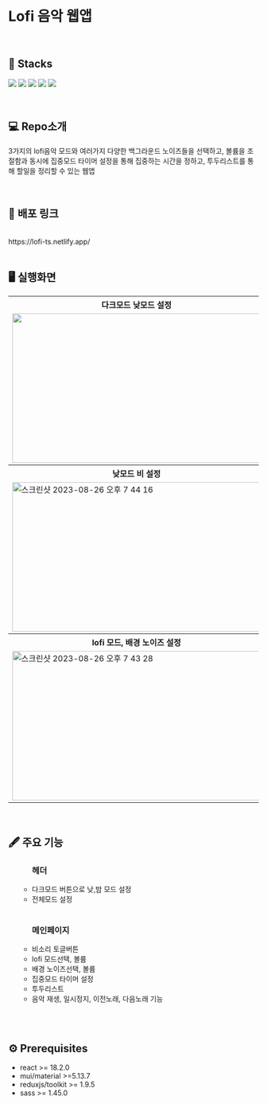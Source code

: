 
# Lofi 음악 웹앱

</br>

## 🧲 Stacks
<img src="https://img.shields.io/badge/React-61DAFB?style=for-the-badge&logo=React&logoColor=white"> <img src="https://img.shields.io/badge/Typescript-3178C6?style=for-the-badge&logo=Typescript&logoColor=white"> <img src="https://img.shields.io/badge/MUI-007FFF?style=for-the-badge&logo=mui&logoColor=white"> <img src="https://img.shields.io/badge/sass-CC6699?style=for-the-badge&logo=sass&logoColor=white"> <img src="https://img.shields.io/badge/ReduxToolkit-764ABC?style=for-the-badge&logo=redux&logoColor=white">

</br>

## 💻 Repo소개
3가지의 lofi음악 모드와 여러가지 다양한 백그라운드 노이즈들을 선택하고, 볼륨을 조절함과 동시에 집중모드 타이머 설정을 통해 집중하는 시간을 정하고, 투두리스트를 통해 할일을 정리할 수 있는 웹앱

</br>

## 🔗 배포 링크
</br>
https://lofi-ts.netlify.app/
</br>
</br>

## 🖥️ 실행화면

<html>
<table>
  <tr>
    <th>
      다크모드 낮모드 설정
    </th>
    <th>
      다크모드 밤모드 설정
    </th>
  </tr>
  <tr>
    <td>
      <img src= "https://github.com/plla2/lofi-ts/assets/120915990/382fc6c0-9e7f-4fe7-990c-8c6f3307a7dd" width = "500" height = "300">
    </td>
    <td>
      <img src="https://github.com/plla2/lofi-ts/assets/120915990/6b5d960c-c945-4b39-bb23-cece01ba700e" width="500" height="300">
    </td>
   </tr> 
  <tr>
    <th>
      낮모드 비 설정
    </th>
    <th>
      밤모드 비 설정
    </th>
  </tr>
  <tr>
    <td>
      <img width="500" height="300" alt="스크린샷 2023-08-26 오후 7 44 16" src="https://github.com/plla2/lofi-ts/assets/120915990/c37a9012-79ba-40d8-94f8-b5fc6460209e">
    </td>
    <td>
      <img width="500" height="300" alt="스크린샷 2023-08-26 오후 7 44 29" src="https://github.com/plla2/lofi-ts/assets/120915990/14a78592-7b79-4798-8916-6562509088f0">
    </td>
   </tr>
   <tr>
    <th>
      lofi 모드, 배경 노이즈 설정
    </th> 
    <th>
      집중모드 타이머, 투두리스트 설정
    </th>
  </tr>
  <tr>
    <td>
      <img width="500" height="300" alt="스크린샷 2023-08-26 오후 7 43 28" src="https://github.com/plla2/lofi-ts/assets/120915990/97e47d79-1826-48e8-9139-176976e46893">
    </td>
    <td>
    <img width="500" height="300" alt="스크린샷 2023-08-26 오후 7 44 47" src="https://github.com/plla2/lofi-ts/assets/120915990/055b1166-6e78-4d3d-a453-512497d90156">
    </td>
  </tr> 
</table>
</br>

## 🖋️ 주요 기능
<ul>
  <ul>
    <h3>헤더</h2>
    <li> 다크모드 버튼으로 낮,밤 모드 설정</li>
    <li> 전체모드 설정</li>
  </ul>
    </br>
  <ul>
    <h3>메인페이지</h2>
    <li> 비소리 토글버튼 </li>
    <li> lofi 모드선택, 볼륨</li>
    <li> 배경 노이즈선택, 볼륨</li>
    <li> 집중모드 타이머 설정</li>
    <li> 투두리스트 </li>
    <li> 음악 재생, 일시정지, 이전노래, 다음노래 기능 </li>
  </ul>
  </ul>
  
  </br>
   </br> 
  
## ⚙️ Prerequisites
<ul>
<li>react >= 18.2.0
<li>mui/material >=5.13.7 
<li>reduxjs/toolkit >= 1.9.5
<li>sass >= 1.45.0
